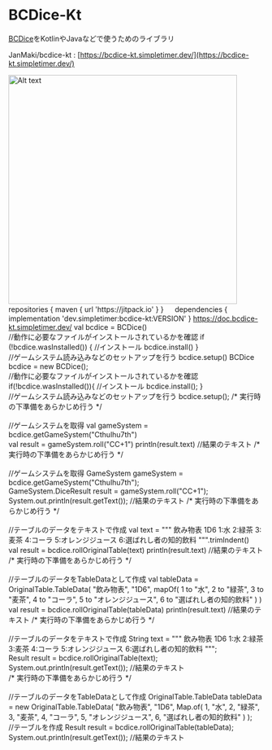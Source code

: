 # BCDice-Kt

[BCDice]( https://github.com/bcdice/BCDice )をKotlinやJavaなどで使うためのライブラリ

JanMaki/bcdice-kt
: [https://bcdice-kt.simpletimer.dev/](https://bcdice-kt.simpletimer.dev/)


<procedure title="Gradle">
<a href="https://jitpack.io/#dev.simpletimer/bcdice-kt">
    <img src="https://jitpack.io/v/dev.simpletimer/bcdice-kt.svg" alt="Alt text" width="450"/>
</a>
<tabs group="repos">

<tab title="Gradle" group-key="gradle">
<code-block lang="gradle">
repositories {
    maven { url 'https://jitpack.io' }
}
　
dependencies {
    implementation 'dev.simpletimer:bcdice-kt:VERSION'
}
</code-block>
</tab>

<!--
<tab title="Maven" group-key="maven">
<code-block lang="xml">
&lt;repositories&gt;
    &lt;repository&gt;
        &lt;id>jitpack.io&lt;/id&gt;
        &lt;url>https://jitpack.io&lt;/url&gt;
    &lt;/repository&gt;
&lt;repositories&gt;
　
&lt;dependency&gt;
    &lt;groupId>dev.simpletimer&lt;/groupId&gt;
    &lt;artifactId>bcdice-kt&lt;/artifactId&gt;
    &lt;version>VERSION&lt;/version&gt;
&lt;/dependency&gt;
</code-block>
</tab>
-->

</tabs>
</procedure>

<procedure title="Document">
<deflist>
    <def title="KDoc">
        <a href="https://doc.bcdice-kt.simpletimer.dev/">https://doc.bcdice-kt.simpletimer.dev/</a>
    </def>
</deflist>
</procedure>

<procedure title="Examples">

<procedure title="実行時の下準備">
<tabs group="example">
<tab title="Kotlin" group-key="Kotlin">
<code-block lang="kotlin">
val bcdice = BCDice()
<br/>
//動作に必要なファイルがインストールされているかを確認
if (!bcdice.wasInstalled()) {
    //インストール
    bcdice.install()
}
<br/>
//ゲームシステム読み込みなどのセットアップを行う
bcdice.setup()
</code-block>
</tab>
<tab title="Java" group-key="java">
<code-block lang="java">
BCDice bcdice = new BCDice();
<br/>
//動作に必要なファイルがインストールされているかを確認
if(!bcdice.wasInstalled()){
    //インストール
    bcdice.install();
}
<br/>
//ゲームシステム読み込みなどのセットアップを行う
bcdice.setup();
</code-block>
</tab>
</tabs>
</procedure>

<procedure title="ダイスロール">
<tabs group="example">
<tab title="Kotlin" group-key="Kotlin">
<code-block lang="kotlin">
/*
実行時の下準備をあらかじめ行う
 */
<br/>
<br/>
//ゲームシステムを取得
val gameSystem = bcdice.getGameSystem("Cthulhu7th")
<br/>
val result = gameSystem.roll("CC+1")
println(result.text) //結果のテキスト
</code-block>
</tab>
<tab title="Java" group-key="java">
<code-block lang="java">
/*
実行時の下準備をあらかじめ行う
 */
<br/>
<br/>
//ゲームシステムを取得
GameSystem gameSystem = bcdice.getGameSystem("Cthulhu7th");
<br/>
GameSystem.DiceResult result = gameSystem.roll("CC+1");
System.out.println(result.getText()); //結果のテキスト
</code-block>
</tab>
</tabs>
</procedure>

<procedure title="オリジナル表">
<tabs group="example">
<tab title="Kotlin" group-key="Kotlin">
<code-block lang="kotlin">
/*
実行時の下準備をあらかじめ行う
 */
<br/>
<br/>
//テーブルのデータをテキストで作成
val text = """
    飲み物表
    1D6
    1:水
    2:緑茶
    3:麦茶
    4:コーラ
    5:オレンジジュース
    6:選ばれし者の知的飲料
""".trimIndent()
<br/>
val result = bcdice.rollOriginalTable(text)
println(result.text) //結果のテキスト
</code-block>
<br/>
<code-block lang="kotlin">
/*
実行時の下準備をあらかじめ行う
 */
<br/>
<br/>
//テーブルのデータをTableDataとして作成
val tableData = OriginalTable.TableData(
    "飲み物表",
    "1D6",
    mapOf(
        1 to "水",
        2 to "緑茶",
        3 to "麦茶",
        4 to "コーラ",
        5 to "オレンジジュース",
        6 to "選ばれし者の知的飲料"
    )
)
<br/>
val result = bcdice.rollOriginalTable(tableData)
println(result.text) //結果のテキスト
</code-block>
</tab>
<tab title="Java" group-key="java">
<code-block lang="java">
/*
実行時の下準備をあらかじめ行う
 */
<br/>
<br/>
//テーブルのデータをテキストで作成
String text = """
    飲み物表
    1D6
    1:水
    2:緑茶
    3:麦茶
    4:コーラ
    5:オレンジジュース
    6:選ばれし者の知的飲料
""";
<br/>
Result result = bcdice.rollOriginalTable(text);
System.out.println(result.getText()); //結果のテキスト
</code-block>
<br/>
<code-block lang="java">
/*
実行時の下準備をあらかじめ行う
 */
<br/>
<br/>
//テーブルのデータをTableDataとして作成
OriginalTable.TableData tableData = new OriginalTable.TableData(
    "飲み物表",
    "1D6",
    Map.of(
        1, "水",
        2, "緑茶",
        3, "麦茶",
        4, "コーラ",
        5, "オレンジジュース",
        6, "選ばれし者の知的飲料"
    )
);
<br/>
//テーブルを作成
Result result = bcdice.rollOriginalTable(tableData);
System.out.println(result.getText()); //結果のテキスト
</code-block>
</tab>
</tabs>
</procedure>
</procedure>